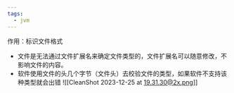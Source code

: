 ```yaml
---
tags:
  - jvm
---
```

 作用：标识文件格式
 - 文件是无法通过文件扩展名来确定文件类型的，文件扩展名可以随意修改，不影响文件的内容。
 - 软件使用文件的头几个字节（文件头）去校验文件的类型，如果软件不支持该种类型就会出错
![[CleanShot 2023-12-25 at 19.31.30@2x.png]]


